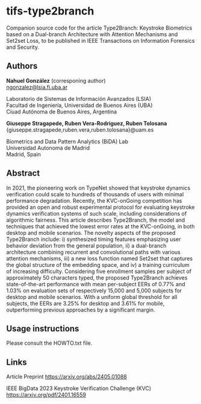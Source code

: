 # tifs-type2branch
Companion source code for the article Type2Branch: Keystroke Biometrics based on a Dual-branch Architecture with Attention Mechanisms and Set2set Loss, to be published in IEEE Transactions on Information Forensics and Security.

## Authors

**Nahuel González** (corresponing author) <br>
ngonzalez@lsia.fi.uba.ar

Laboratorio de Sistemas de Información Avanzados (LSIA) <br>
Facultad de Ingeniería, Universidad de Buenos Aires (UBA) <br>
Ciuad Autónoma de Buenos Aires, Argentina

**Giuseppe Stragapede, Ruben Vera-Rodriguez, Ruben Tolosana** <br>
{giuseppe.stragapede,ruben.vera,ruben.tolosana}@uam.es

Biometrics and Data Pattern Analytics (BiDA) Lab <br>
Universidad Autonoma de Madrid <br>
Madrid, Spain


## Abstract

In 2021, the pioneering work on TypeNet showed that keystroke dynamics verification could scale to hundreds of thousands of users with minimal performance degradation. Recently, the KVC-onGoing competition has provided an open and robust experimental protocol for evaluating keystroke dynamics verification systems of such scale, including considerations of algorithmic fairness. This article describes Type2Branch, the model and techniques that achieved the lowest error rates at the KVC-onGoing, in both desktop and mobile scenarios. The novelty aspects of the proposed Type2Branch include: i) synthesized timing features emphasizing user behavior deviation from the general population, ii) a dual-branch architecture combining recurrent and convolutional paths with various attention mechanisms, iii) a new loss function named Set2set that captures the global structure of the embedding space, and iv) a training curriculum of increasing difficulty. Considering five enrollment samples per subject of approximately 50 characters typed, the proposed Type2Branch achieves state-of-the-art performance with mean per-subject EERs of 0.77% and 1.03% on evaluation sets of respectively 15,000 and 5,000 subjects for desktop and mobile scenarios. With a uniform global threshold for all subjects, the EERs are 3.25% for desktop and 3.61% for mobile, outperforming previous approaches by a significant margin. 


## Usage instructions

Please consult the HOWTO.txt file.


## Links

Article Preprint
https://arxiv.org/abs/2405.01088

IEEE BigData 2023 Keystroke Verification Challenge (KVC)
https://arxiv.org/pdf/2401.16559
